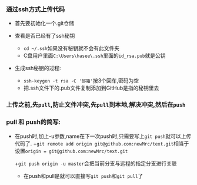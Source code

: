 ### 通过ssh方式上传代码
- 首先要初始化一个.git仓储


- 查看是否已经有了ssh秘钥
	+ `cd ~/.ssh`如果没有秘钥就不会有此文件夹
	+ C盘用户里面`C:\Users\hasee\.ssh`里面的`id_rsa.pub`就是公钥
- 生成ssh秘钥的过程:
	+ `ssh-keygen -t rsa -C '邮箱'`按3个回车,密码为空
	+ 把.ssh文件下的.pub文件复制添加到GitHub是指的秘钥里去


###  上传之前,先`pull`,防止文件冲突,先`pull`到本地,解决冲突,然后在`push`

### pull 和 push的简写:
- 在push时,加上-u参数,name在下一次push时,只需要写上`git push`就可以上传代码了.
	+`git remote add origin git@github.com:newMrc/text.git`相当于设置`origin = git@github.com:newMrc/text.git`

	+`git push origin -u master`会把当前分支与远程的指定分支进行关联

	+ 在push和pull是就可以直接写`git push`和`git pull`了
